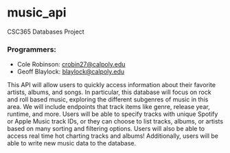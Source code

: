# music_api
CSC365 Databases Project

### Programmers: 
* Cole Robinson: crobin27@calpoly.edu
* Geoff Blaylock: blaylock@calpoly.edu

This API will allow users to quickly access information about their favorite artists, albums, and songs. In particular, this database will focus on rock and roll based music, exploring the different subgenres of music in this area. We will include endpoints that track items like genre, release year, runtime, and more. Users will be able to specify tracks with unique Spotify or Apple Music track IDs, or they can choose to list tracks, albums, or artists based on many sorting and filtering options. Users will also be able to access real time hot charting tracks and albums! Additionally, users will be able to write new music data to the database.
